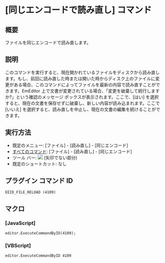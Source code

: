 # \[同じエンコードで読み直し\] コマンド

## 概要

ファイルを同じエンコードで読み直します。

## 説明

このコマンドを実行すると、現在開かれているファイルをディスクから読み直します。もし、前回に読み直した時または開いた時からディスク上のファイルに変更がある場合、このコマンドによってファイルを最新の内容で読み直すことができます。EmEditor
上で文書が変更されている場合、「変更を破棄して続行しますか?」という確認のメッセージ ボックスが表示されます。ここで、\[はい\]
を選択すると、現在の文書を保存せずに破棄し、新しい内容が読み込まれます。ここで \[いいえ\]
を選択すると、読み直しを中止し、現在の文書の編集を続けることができます。

## 実行方法

- 既定のメニュー: \[ファイル\] \- \[読み直し\] \- \[同じエンコード\]
- [すべてのコマンド](../../glossary/allcommands): \[ファイル\] \- \[読み直し\] \- \[同じエンコード\]
- ツール バー: ![](../../images/reload..png) (矢印でない部分)
- 既定のショートカット: なし

## プラグイン コマンド ID

```
EEID_FILE_RELOAD (4109)
```

## マクロ

### \[JavaScript\]

```
editor.ExecuteCommandByID(4109);
```

### \[VBScript\]

```
editor.ExecuteCommandByID 4109
```
